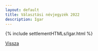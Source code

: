```yaml
---
layout: default
title: Választási névjegyzék 2022
description: Igar
---
```


{% include settlementHTMLs/Igar.html %}

[Vissza](./)